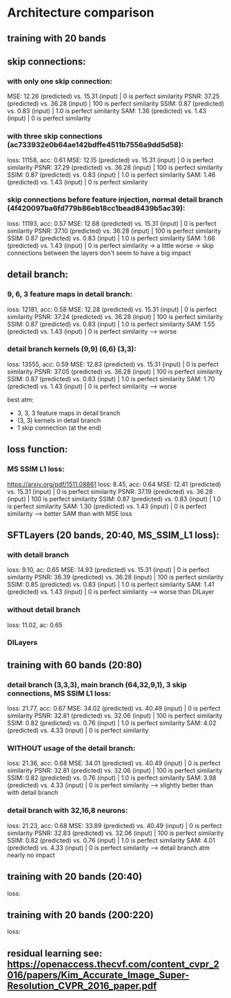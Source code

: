 # Architecture comparison

## training with 20 bands

## skip connections:

### with only one skip connection:

MSE: 12.26 (predicted) vs. 15.31 (input) | 0 is perfect similarity
PSNR: 37.25 (predicted) vs. 36.28 (input) | 100 is perfect similarity
SSIM: 0.87 (predicted) vs. 0.83 (input) | 1.0 is perfect similarity
SAM: 1.36 (predicted) vs. 1.43 (input) | 0 is perfect similarity

### with three skip connections (ac733932e0b64ae142bdffe4511b7556a9dd5d58):

loss: 11158, acc: 0.61
MSE: 12.15 (predicted) vs. 15.31 (input) | 0 is perfect similarity
PSNR: 37.29 (predicted) vs. 36.28 (input) | 100 is perfect similarity
SSIM: 0.87 (predicted) vs. 0.83 (input) | 1.0 is perfect similarity
SAM: 1.46 (predicted) vs. 1.43 (input) | 0 is perfect similarity

### skip connections before feature injection, normal detail branch (4f420097ba6fd779b86eb18cc1bead8439b5ac39):

loss: 11193, acc: 0.57
MSE: 12.68 (predicted) vs. 15.31 (input) | 0 is perfect similarity
PSNR: 37.10 (predicted) vs. 36.28 (input) | 100 is perfect similarity
SSIM: 0.87 (predicted) vs. 0.83 (input) | 1.0 is perfect similarity
SAM: 1.66 (predicted) vs. 1.43 (input) | 0 is perfect similarity
-> a little worse
-> skip connections between the layers don't seem to have a big impact

## detail branch:

### 9, 6, 3 feature maps in detail branch:

loss: 12181, acc: 0.58
MSE: 12.28 (predicted) vs. 15.31 (input) | 0 is perfect similarity
PSNR: 37.24 (predicted) vs. 36.28 (input) | 100 is perfect similarity
SSIM: 0.87 (predicted) vs. 0.83 (input) | 1.0 is perfect similarity
SAM: 1.55 (predicted) vs. 1.43 (input) | 0 is perfect similarity
--> worse

### detail branch kernels (9,9) (6,6) (3,3):

loss: 13555, acc: 0.59
MSE: 12.83 (predicted) vs. 15.31 (input) | 0 is perfect similarity
PSNR: 37.05 (predicted) vs. 36.28 (input) | 100 is perfect similarity
SSIM: 0.87 (predicted) vs. 0.83 (input) | 1.0 is perfect similarity
SAM: 1.70 (predicted) vs. 1.43 (input) | 0 is perfect similarity
--> worse

best atm:

- 3, 3, 3 feature maps in detail branch
- (3, 3) kernels in detail branch
- 1 skip connection (at the end)

## loss function:

### MS SSIM L1 loss:

https://arxiv.org/pdf/1511.08861
loss: 8.45, acc: 0.64
MSE: 12.41 (predicted) vs. 15.31 (input) | 0 is perfect similarity
PSNR: 37.19 (predicted) vs. 36.28 (input) | 100 is perfect similarity
SSIM: 0.87 (predicted) vs. 0.83 (input) | 1.0 is perfect similarity
SAM: 1.30 (predicted) vs. 1.43 (input) | 0 is perfect similarity
--> better SAM than with MSE loss

## SFTLayers (20 bands, 20:40, MS_SSIM_L1 loss):

### with detail branch

loss: 9.10, ac: 0.65
MSE: 14.93 (predicted) vs. 15.31 (input) | 0 is perfect similarity
PSNR: 36.39 (predicted) vs. 36.28 (input) | 100 is perfect similarity
SSIM: 0.85 (predicted) vs. 0.83 (input) | 1.0 is perfect similarity
SAM: 1.41 (predicted) vs. 1.43 (input) | 0 is perfect similarity
--> worse than DILayer

### without detail branch

loss: 11.02, ac: 0.65


### DILayers


## training with 60 bands (20:80)

### detail branch (3,3,3), main branch (64,32,9,1), 3 skip connections, MS SSIM L1 loss:

loss: 21.77, acc: 0.67
MSE: 34.02 (predicted) vs. 40.49 (input) | 0 is perfect similarity
PSNR: 32.81 (predicted) vs. 32.06 (input) | 100 is perfect similarity
SSIM: 0.82 (predicted) vs. 0.76 (input) | 1.0 is perfect similarity
SAM: 4.02 (predicted) vs. 4.33 (input) | 0 is perfect similarity

### WITHOUT usage of the detail branch:

loss: 21.36, acc: 0.68
MSE: 34.01 (predicted) vs. 40.49 (input) | 0 is perfect similarity
PSNR: 32.81 (predicted) vs. 32.06 (input) | 100 is perfect similarity
SSIM: 0.82 (predicted) vs. 0.76 (input) | 1.0 is perfect similarity
SAM: 3.98 (predicted) vs. 4.33 (input) | 0 is perfect similarity
--> slightly better than with detail branch

### detail branch with 32,16,8 neurons:

loss: 21.23, acc: 0.68
MSE: 33.89 (predicted) vs. 40.49 (input) | 0 is perfect similarity
PSNR: 32.83 (predicted) vs. 32.06 (input) | 100 is perfect similarity
SSIM: 0.82 (predicted) vs. 0.76 (input) | 1.0 is perfect similarity
SAM: 4.01 (predicted) vs. 4.33 (input) | 0 is perfect similarity
--> detail branch atm nearly no impact

## training with 20 bands (20:40)

loss:

## training with 20 bands (200:220)

loss:

## residual learning see: https://openaccess.thecvf.com/content_cvpr_2016/papers/Kim_Accurate_Image_Super-Resolution_CVPR_2016_paper.pdf
